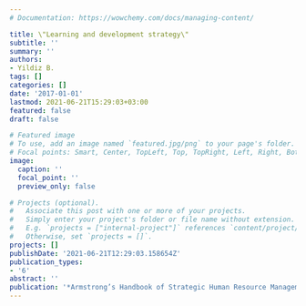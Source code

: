 ```yaml
---
# Documentation: https://wowchemy.com/docs/managing-content/

title: \"Learning and development strategy\"
subtitle: ''
summary: ''
authors:
- Yildiz B.
tags: []
categories: []
date: '2017-01-01'
lastmod: 2021-06-21T15:29:03+03:00
featured: false
draft: false

# Featured image
# To use, add an image named `featured.jpg/png` to your page's folder.
# Focal points: Smart, Center, TopLeft, Top, TopRight, Left, Right, BottomLeft, Bottom, BottomRight.
image:
  caption: ''
  focal_point: ''
  preview_only: false

# Projects (optional).
#   Associate this post with one or more of your projects.
#   Simply enter your project's folder or file name without extension.
#   E.g. `projects = ["internal-project"]` references `content/project/deep-learning/index.md`.
#   Otherwise, set `projects = []`.
projects: []
publishDate: '2021-06-21T12:29:03.158654Z'
publication_types:
- '6'
abstract: ''
publication: '*Armstrong’s Handbook of Strategic Human Resource Management*'
---
```

